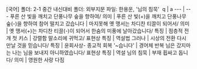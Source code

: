 [국어]
폴더: 2-1 중간 내신대비
폴더: 외부지문​
파일: 한용운, '님의 침묵'
​
 q  | a
--- | ---
푸른 산 빛을 깨치고 단풍나무 숲을 향하여/ 의미			| 푸른 산 빛(+)을 깨치고 단풍나무 숲(-)을 향하여
참어 떨치고 갔습니다			| 마지못해
옛 맹서는 차디찬 티끌이 되어서/ 의미			| 옛 맹서(+)는 차디찬 티끌(-)이 되어서
한숨의 미풍에 날아갔습니다/ 특징			| 점층적 전개
첫 키스			| 강렬함
말소리에 귀먹고/ 표현상 특징			| 역설법
그러나			| 시상의 전환
다시 만날 것을 믿습니다/ 특징			| 윤회사상- 종교적 회복
'~습니다'			| 경어체 반복
님은 갔지마는 나는 님을 보내지 아니하였습니다/ 표현상 특징			| 역설
님의 침묵			| 부재
휩싸고 돕니다/ 의미			| 영원한 사랑 다짐
